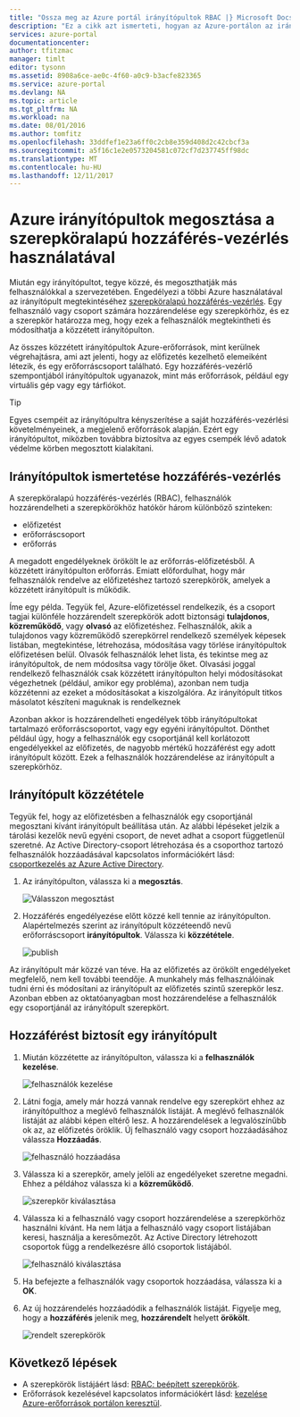 ```yaml
---
title: "Ossza meg az Azure portál irányítópultok RBAC |} Microsoft Docs"
description: "Ez a cikk azt ismerteti, hogyan az Azure-portálon az irányítópultok megosztása a szerepköralapú hozzáférés-vezérlés használatával."
services: azure-portal
documentationcenter: 
author: tfitzmac
manager: timlt
editor: tysonn
ms.assetid: 8908a6ce-ae0c-4f60-a0c9-b3acfe823365
ms.service: azure-portal
ms.devlang: NA
ms.topic: article
ms.tgt_pltfrm: NA
ms.workload: na
ms.date: 08/01/2016
ms.author: tomfitz
ms.openlocfilehash: 33ddfef1e23a6ff0c2cb8e359d408d2c42cbcf3a
ms.sourcegitcommit: a5f16c1e2e0573204581c072cf7d237745ff98dc
ms.translationtype: MT
ms.contentlocale: hu-HU
ms.lasthandoff: 12/11/2017
---
```

# <a name="share-azure-dashboards-by-using-role-based-access-control"></a>Azure irányítópultok megosztása a szerepköralapú hozzáférés-vezérlés használatával
Miután egy irányítópultot, tegye közzé, és megoszthatják más felhasználókkal a szervezetében. Engedélyezi a többi Azure használatával az irányítópult megtekintéséhez [szerepköralapú hozzáférés-vezérlés](../active-directory/role-based-access-control-configure.md). Egy felhasználó vagy csoport számára hozzárendelése egy szerepkörhöz, és ez a szerepkör határozza meg, hogy ezek a felhasználók megtekintheti és módosíthatja a közzétett irányítópulton. 

Az összes közzétett irányítópultok Azure-erőforrások, mint kerülnek végrehajtásra, ami azt jelenti, hogy az előfizetés kezelhető elemeiként létezik, és egy erőforráscsoport található.  Egy hozzáférés-vezérlő szempontjából irányítópultok ugyanazok, mint más erőforrások, például egy virtuális gép vagy egy tárfiókot.

> [!TIP]
> Egyes csempéit az irányítópultra kényszerítése a saját hozzáférés-vezérlési követelményeinek, a megjelenő erőforrások alapján.  Ezért egy irányítópultot, miközben továbbra biztosítva az egyes csempék lévő adatok védelme körben megosztott kialakítani.
> 
> 

## <a name="understanding-access-control-for-dashboards"></a>Irányítópultok ismertetése hozzáférés-vezérlés
A szerepköralapú hozzáférés-vezérlés (RBAC), felhasználók hozzárendelheti a szerepkörökhöz hatókör három különböző szinteken:

* előfizetést
* erőforráscsoport
* erőforrás

A megadott engedélyeknek örökölt le az erőforrás-előfizetésből. A közzétett irányítópulton erőforrás. Emiatt előfordulhat, hogy már felhasználók rendelve az előfizetéshez tartozó szerepkörök, amelyek a közzétett irányítópult is működik. 

Íme egy példa.  Tegyük fel, Azure-előfizetéssel rendelkezik, és a csoport tagjai különféle hozzárendelt szerepkörök adott biztonsági **tulajdonos**, **közreműködő**, vagy **olvasó** az előfizetéshez. Felhasználók, akik a tulajdonos vagy közreműködő szerepkörrel rendelkező személyek képesek listában, megtekintése, létrehozása, módosítása vagy törlése irányítópultok előfizetésen belül.  Olvasók felhasználók lehet lista, és tekintse meg az irányítópultok, de nem módosítsa vagy törölje őket.  Olvasási joggal rendelkező felhasználók csak közzétett irányítópulton helyi módosításokat végezhetnek (például, amikor egy probléma), azonban nem tudja közzétenni az ezeket a módosításokat a kiszolgálóra.  Az irányítópult titkos másolatot készíteni maguknak is rendelkeznek

Azonban akkor is hozzárendelheti engedélyek több irányítópultokat tartalmazó erőforráscsoportot, vagy egy egyéni irányítópultot. Dönthet például úgy, hogy a felhasználók egy csoportjánál kell korlátozott engedélyekkel az előfizetés, de nagyobb mértékű hozzáférést egy adott irányítópult között. Ezek a felhasználók hozzárendelése az irányítópult a szerepkörhöz. 

## <a name="publish-dashboard"></a>Irányítópult közzététele
Tegyük fel, hogy az előfizetésben a felhasználók egy csoportjánál megosztani kívánt irányítópult beállítása után. Az alábbi lépéseket jelzik a tárolási kezelők nevű egyéni csoport, de nevet adhat a csoport függetlenül szeretné. Az Active Directory-csoport létrehozása és a csoporthoz tartozó felhasználók hozzáadásával kapcsolatos információkért lásd: [csoportkezelés az Azure Active Directory](../active-directory/active-directory-groups-create-azure-portal.md).

1. Az irányítópulton, válassza ki a **megosztás**.
   
     ![Válasszon megosztást](./media/azure-portal-dashboard-share-access/select-share.png)
2. Hozzáférés engedélyezése előtt közzé kell tennie az irányítópulton. Alapértelmezés szerint az irányítópult közzéteendő nevű erőforráscsoport **irányítópultok**. Válassza ki **közzététele**.
   
     ![publish](./media/azure-portal-dashboard-share-access/publish.png)

Az irányítópult már közzé van téve. Ha az előfizetés az örökölt engedélyeket megfelelő, nem kell további teendője. A munkahely más felhasználóinak tudni érni és módosítani az irányítópult az előfizetés szintű szerepkör lesz. Azonban ebben az oktatóanyagban most hozzárendelése a felhasználók egy csoportjánál az irányítópult szerepkört.

## <a name="assign-access-to-a-dashboard"></a>Hozzáférést biztosít egy irányítópult
1. Miután közzétette az irányítópulton, válassza ki a **felhasználók kezelése**.
   
     ![felhasználók kezelése](./media/azure-portal-dashboard-share-access/manage-users.png)
2. Látni fogja, amely már hozzá vannak rendelve egy szerepkört ehhez az irányítópulthoz a meglévő felhasználók listáját. A meglévő felhasználók listáját az alábbi képen eltérő lesz. A hozzárendelések a legvalószínűbb ok az, az előfizetés öröklik. Új felhasználó vagy csoport hozzáadásához válassza **Hozzáadás**.
   
     ![felhasználó hozzáadása](./media/azure-portal-dashboard-share-access/existing-users.png)
3. Válassza ki a szerepkör, amely jelöli az engedélyeket szeretne megadni. Ehhez a példához válassza ki a **közreműködő**.
   
     ![szerepkör kiválasztása](./media/azure-portal-dashboard-share-access/select-role.png)
4. Válassza ki a felhasználó vagy csoport hozzárendelése a szerepkörhöz használni kívánt. Ha nem látja a felhasználó vagy csoport listájában keresi, használja a keresőmezőt. Az Active Directory létrehozott csoportok függ a rendelkezésre álló csoportok listájából.
   
     ![felhasználó kiválasztása](./media/azure-portal-dashboard-share-access/select-user.png) 
5. Ha befejezte a felhasználók vagy csoportok hozzáadása, válassza ki a **OK**. 
6. Az új hozzárendelés hozzáadódik a felhasználók listáját. Figyelje meg, hogy a **hozzáférés** jelenik meg, **hozzárendelt** helyett **örökölt**.
   
     ![rendelt szerepkörök](./media/azure-portal-dashboard-share-access/assigned-roles.png)

## <a name="next-steps"></a>Következő lépések
* A szerepkörök listájáért lásd: [RBAC: beépített szerepkörök](../active-directory/role-based-access-built-in-roles.md).
* Erőforrások kezelésével kapcsolatos információkért lásd: [kezelése Azure-erőforrások portálon keresztül](resource-group-portal.md).

